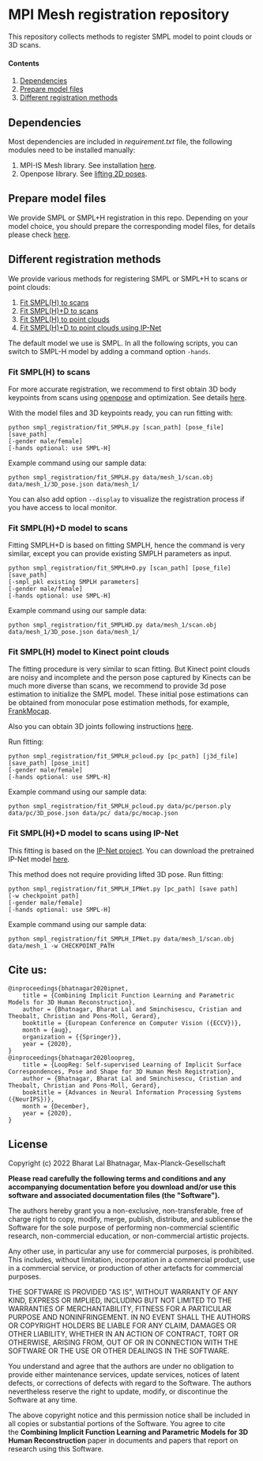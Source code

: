 # MPI Mesh registration repository
This repository collects methods to register SMPL model to point clouds or 3D scans.

#### Contents
1. [Dependencies](#a-namerun-enva-running-environment)
2. [Prepare model files](#a-nameprep-modela-prepare-model-files)
3. [Different registration methods](#a-namereg-methodsa-different-registration-methods)

## <a name="run-env"></a> Dependencies
Most dependencies are included in *requirement.txt* file, the following modules need to be installed manually:
1. MPI-IS Mesh library. See installation [here](https://github.com/MPI-IS/mesh).
2. Openpose library. See [lifting 2D poses](docs/lift_kpts.md).

## <a name="prep-model"></a> Prepare model files
We provide SMPL or SMPL+H registration in this repo. Depending on your model choice, you should prepare the corresponding model files, for details please check [here](docs/prep_smpl.md).

## <a name="reg-methods"></a> Different registration methods
We provide various methods for registering SMPL or SMPL+H to scans or point clouds:
1. [Fit SMPL(H) to scans](#fit-smplh)
2. [Fit SMPL(H)+D to scans](#fit-smplh+d)
3. [Fit SMPL(H) to point clouds](#fit-smplh-pc)
4. [Fit SMPL(H)+D to point clouds using IP-Net](#fit-smplh-pc-ipnet)

The default model we use is SMPL. In all the following scripts, you can switch to SMPL-H model by adding a command option `-hands`. 

### <a name="fit-smplh"></a> Fit SMPL(H) to scans
For more accurate registration, we recommend to first obtain 3D body keypoints from scans using [openpose](https://github.com/CMU-Perceptual-Computing-Lab/openpose) and optimization. See details [here](docs/lift_kpts.md). 

With the model files and 3D keypoints ready, you can run fitting with:
```
python smpl_registration/fit_SMPLH.py [scan_path] [pose_file] [save_path] 
[-gender male/female]
[-hands optional: use SMPL-H]
```
Example command using our sample data:
```angular2html
python smpl_registration/fit_SMPLH.py data/mesh_1/scan.obj data/mesh_1/3D_pose.json data/mesh_1/
```
You can also add option `--display` to visualize the registration process if you have access to local monitor. 

### <a name="fit-smplh+d"></a> Fit SMPL(H)+D model to scans
Fitting SMPLH+D is based on fitting SMPLH, hence the command is very similar, except you can provide existing SMPLH parameters as input. 
```
python smpl_registration/fit_SMPLH+D.py [scan_path] [pose_file] [save_path] 
[-smpl_pkl existing SMPLH parameters] 
[-gender male/female] 
[-hands optional: use SMPL-H]
```
Example command using our sample data:
```angular2html
python smpl_registration/fit_SMPLHD.py data/mesh_1/scan.obj data/mesh_1/3D_pose.json data/mesh_1/ 
```

### <a name="fit-smplh-pc"></a> Fit SMPL(H) model to Kinect point clouds
The fitting procedure is very similar to scan fitting. But Kinect point clouds are noisy and incomplete and the person pose captured by Kinects can be much more diverse than scans, we recommend to provide 3d pose estimation to initialize the SMPL model. These initial pose estimations can be obtained from monocular pose estimation methods, for example, [FrankMocap](https://github.com/facebookresearch/frankmocap).

Also you can obtain 3D joints following instructions [here](docs/lift_kpts.md).

Run fitting:
```
python smpl_registration/fit_SMPLH_pcloud.py [pc_path] [j3d_file] [save_path] [pose_init]
[-gender male/female]
[-hands optional: use SMPL-H]
```
Example command using our sample data:
```angular2html
python smpl_registration/fit_SMPLH_pcloud.py data/pc/person.ply data/pc/3D_pose.json data/pc/ data/pc/mocap.json
```

### <a name="fit-smplh-pc-ipnet"></a> Fit SMPL(H)+D model to scans using IP-Net 
This fitting is based on the [IP-Net project](https://github.com/bharat-b7/IPNet). You can download the pretrained IP-Net model [here](https://datasets.d2.mpi-inf.mpg.de/IPNet2020/IPNet_p5000_01_exp_id01.zip).

This method does not require providing lifted 3D pose. Run fitting:
```
python smpl_registration/fit_SMPLH_IPNet.py [pc_path] [save path]
[-w checkpoint path]  
[-gender male/female] 
[-hands optional: use SMPL-H]
```
Example command using our sample data:
```angular2html
python smpl_registration/fit_SMPLH_IPNet.py data/mesh_1/scan.obj data/mesh_1 -w CHECKPOINT_PATH
```

## Cite us:
```
@inproceedings{bhatnagar2020ipnet,
    title = {Combining Implicit Function Learning and Parametric Models for 3D Human Reconstruction},
    author = {Bhatnagar, Bharat Lal and Sminchisescu, Cristian and Theobalt, Christian and Pons-Moll, Gerard},
    booktitle = {European Conference on Computer Vision ({ECCV})},
    month = {aug},
    organization = {{Springer}},
    year = {2020},
}
@inproceedings{bhatnagar2020loopreg,
    title = {LoopReg: Self-supervised Learning of Implicit Surface Correspondences, Pose and Shape for 3D Human Mesh Registration},
    author = {Bhatnagar, Bharat Lal and Sminchisescu, Cristian and Theobalt, Christian and Pons-Moll, Gerard},
    booktitle = {Advances in Neural Information Processing Systems ({NeurIPS})},
    month = {December},
    year = {2020},
}
```

## License

Copyright (c) 2022 Bharat Lal Bhatnagar, Max-Planck-Gesellschaft

**Please read carefully the following terms and conditions and any accompanying documentation before you download and/or use this software and associated documentation files (the "Software").**

The authors hereby grant you a non-exclusive, non-transferable, free of charge right to copy, modify, merge, publish, distribute, and sublicense the Software for the sole purpose of performing non-commercial scientific research, non-commercial education, or non-commercial artistic projects.

Any other use, in particular any use for commercial purposes, is prohibited. This includes, without limitation, incorporation in a commercial product, use in a commercial service, or production of other artefacts for commercial purposes.

THE SOFTWARE IS PROVIDED "AS IS", WITHOUT WARRANTY OF ANY KIND, EXPRESS OR IMPLIED, INCLUDING BUT NOT LIMITED TO THE WARRANTIES OF MERCHANTABILITY, FITNESS FOR A PARTICULAR PURPOSE AND NONINFRINGEMENT. IN NO EVENT SHALL THE AUTHORS OR COPYRIGHT HOLDERS BE LIABLE FOR ANY CLAIM, DAMAGES OR OTHER LIABILITY, WHETHER IN AN ACTION OF CONTRACT, TORT OR OTHERWISE, ARISING FROM, OUT OF OR IN CONNECTION WITH THE SOFTWARE OR THE USE OR OTHER DEALINGS IN THE SOFTWARE.

You understand and agree that the authors are under no obligation to provide either maintenance services, update services, notices of latent defects, or corrections of defects with regard to the Software. The authors nevertheless reserve the right to update, modify, or discontinue the Software at any time.

The above copyright notice and this permission notice shall be included in all copies or substantial portions of the Software. You agree to cite the **Combining Implicit Function Learning and Parametric Models for 3D Human Reconstruction** paper in documents and papers that report on research using this Software.
